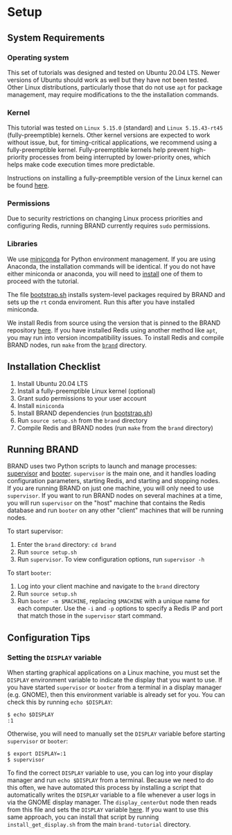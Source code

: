 # Setup
## System Requirements
### Operating system
This set of tutorials was designed and tested on Ubuntu 20.04 LTS. Newer versions of Ubuntu should work as well but they have not been tested. Other Linux distributions, particularly those that do not use `apt` for package management, may require modifications to the the installation commands.

### Kernel
This tutorial was tested on `Linux 5.15.0` (standard) and `Linux 5.15.43-rt45` (fully-preemptible) kernels. Other kernel versions are expected to work without issue, but, for timing-critical applications, we recommend using a fully-preemptible kernel. Fully-preemptible kernels help prevent high-priority processes from being interrupted by lower-priority ones, which helps make code execution times more predictable.

Instructions on installing a fully-preemptible version of the Linux kernel can be found [here](https://github.com/brandbci/brand/blob/main/doc/preempt_rt.md).

### Permissions
Due to security restrictions on changing Linux process priorities and configuring Redis, running BRAND currently requires `sudo` permissions.

### Libraries
We use [miniconda](https://docs.conda.io/en/latest/miniconda.html) for Python environment management. If you are using Anaconda, the installation commands will be identical. If you do not have either miniconda or anaconda, you will need to [install](https://conda.io/projects/conda/en/stable/user-guide/install/linux.html) one of them to proceed with the tutorial.

The file [bootstrap.sh](https://github.com/brandbci/brand/blob/main/bootstrap.sh) installs system-level packages required by BRAND and sets up the `rt` conda enviroment. Run this after you have installed miniconda.

We install Redis from source using the version that is pinned to the BRAND repository [here](https://github.com/brandbci/brand/tree/main/lib). If you have installed Redis using another method like `apt`, you may run into version incompatibility issues. To install Redis and compile BRAND nodes, run `make` from the [`brand`](https://github.com/brandbci/brand) directory.

## Installation Checklist
1. Install Ubuntu 20.04 LTS
2. Install a fully-preemptible Linux kernel (optional)
3. Grant sudo permissions to your user account
4. Install `miniconda`
5. Install BRAND dependencies (run [bootstrap.sh](https://github.com/brandbci/brand/blob/main/bootstrap.sh))
6. Run `source setup.sh` from the `brand` directory
7. Compile Redis and BRAND nodes (run `make` from the `brand` directory)

## Running BRAND
BRAND uses two Python scripts to launch and manage processes: [supervisor](https://github.com/brandbci/brand/tree/main/lib/python/brand/supervisor.py) and [booter](https://github.com/brandbci/brand/tree/main/lib/python/brand/booter.py). `supervisor` is the main one, and it handles loading configuration parameters, starting Redis, and starting and stopping nodes. If you are running BRAND on just one machine, you will only need to use `supervisor`. If you want to run BRAND nodes on several machines at a time, you will run `supervisor` on the "host" machine that contains the Redis database and run `booter` on any other "client" machines that will be running nodes.

To start supervisor:
1. Enter the `brand` directory: `cd brand`
2. Run `source setup.sh`
3. Run `supervisor`. To view configuration options, run `supervisor -h`

To start `booter`:
1. Log into your client machine and navigate to the `brand` directory
2. Run `source setup.sh`
3. Run `booter -m $MACHINE`, replacing `$MACHINE` with a unique name for each computer. Use the `-i` and `-p` options to specify a Redis IP and port that match those in the `supervisor` start command.

## Configuration Tips
### Setting the `DISPLAY` variable
When starting graphical applications on a Linux machine, you must set the `DISPLAY` environment variable to indicate the display that you want to use. If you have started `supervisor` or `booter` from a terminal in a display manager (e.g. GNOME), then this environment variable is already set for you. You can check this by running `echo $DISPLAY`:
```
$ echo $DISPLAY
:1
```
Otherwise, you will need to manually set the `DISPLAY` variable before starting `supervisor` or `booter`:
```
$ export DISPLAY=:1
$ supervisor
```
To find the correct `DISPLAY` variable to use, you can log into your display manager and run `echo $DISPLAY` from a terminal. Because we need to do this often, we have automated this process by installing a script that automatically writes the `DISPLAY` variable to a file whenever a user logs in via the GNOME display manager. The `display_centerOut` node then reads from this file and sets the `DISPLAY` variable [here](../brand-modules/cursor-control/nodes/display_centerOut/display_centerOut.py#L29). If you want to use this same approach, you can install that script by running `install_get_display.sh` from the main `brand-tutorial` directory.
